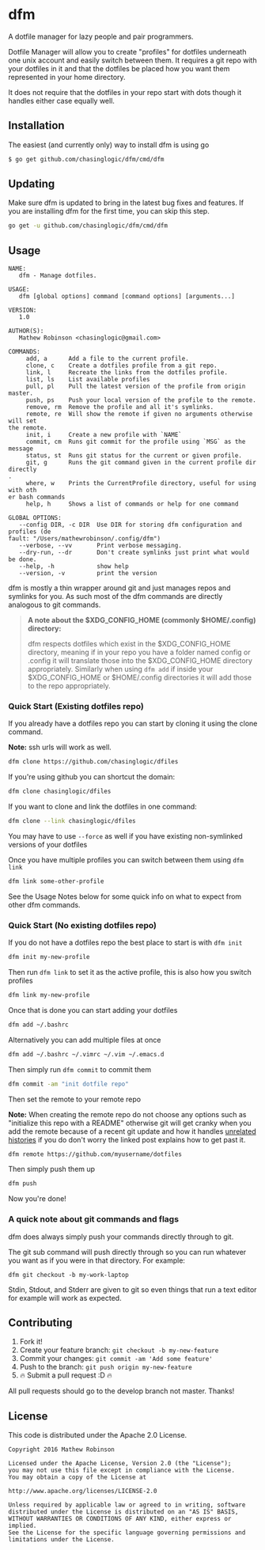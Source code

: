 # dfm
A dotfile manager for lazy people and pair programmers.

Dotfile Manager will allow you to create "profiles" for dotfiles underneath one
unix account and easily switch between them. It requires a git repo with your
dotfiles in it and that the dotfiles be placed how you want them represented in
your home directory.

It does not require that the dotfiles in your repo start with dots though it 
handles either case equally well.

## Installation
The easiest (and currently only) way to install dfm is using go

```bash
$ go get github.com/chasinglogic/dfm/cmd/dfm
```
 
## Updating

Make sure dfm is updated to bring in the latest bug fixes and features. If you are installing dfm for the first time, you can skip this step.

```bash
go get -u github.com/chasinglogic/dfm/cmd/dfm
```

## Usage

```text
NAME:
   dfm - Manage dotfiles.

USAGE:
   dfm [global options] command [command options] [arguments...]

VERSION:
   1.0

AUTHOR(S):
   Mathew Robinson <chasinglogic@gmail.com>

COMMANDS:
     add, a      Add a file to the current profile.
     clone, c    Create a dotfiles profile from a git repo.
     link, l     Recreate the links from the dotfiles profile.
     list, ls    List available profiles
     pull, pl    Pull the latest version of the profile from origin master.
     push, ps    Push your local version of the profile to the remote.
     remove, rm  Remove the profile and all it's symlinks.
     remote, re  Will show the remote if given no arguments otherwise will set
the remote.
     init, i     Create a new profile with `NAME`
     commit, cm  Runs git commit for the profile using `MSG` as the message
     status, st  Runs git status for the current or given profile.
     git, g      Runs the git command given in the current profile dir directly
.
     where, w    Prints the CurrentProfile directory, useful for using with oth
er bash commands
     help, h     Shows a list of commands or help for one command

GLOBAL OPTIONS:
   --config DIR, -c DIR  Use DIR for storing dfm configuration and profiles (de
fault: "/Users/mathewrobinson/.config/dfm")
   --verbose, --vv       Print verbose messaging.
   --dry-run, --dr       Don't create symlinks just print what would be done.
   --help, -h            show help
   --version, -v         print the version
```

dfm is mostly a thin wrapper around git and just manages repos and symlinks 
for you. As such most of the dfm commands are directly analogous to git 
commands.

> **A note about the $XDG\_CONFIG\_HOME (commonly $HOME/.config) directory:**
> 
> dfm respects dotfiles which exist in the $XDG\_CONFIG\_HOME directory, meaning 
> if in your repo you have a folder named config or .config it will translate 
> those into the  $XDG\_CONFIG\_HOME directory appropriately. Similarly when 
> using `dfm add` if inside your $XDG\_CONFIG\_HOME or $HOME/.config directories 
> it will add those to the repo appropriately.

### Quick Start (Existing dotfiles repo)

If you already have a dotfiles repo you can start by cloning it using the clone
command. 

**Note:** ssh urls will work as well.

```bash
dfm clone https://github.com/chasinglogic/dfiles
```

If you're using github you can shortcut the domain:

```bash
dfm clone chasinglogic/dfiles
```

If you want to clone and link the dotfiles in one command:

```bash
dfm clone --link chasinglogic/dfiles
```

You may have to use `--force` as well if you have existing non-symlinked 
versions of your dotfiles

Once you have multiple profiles you can switch between them using `dfm link`

```bash
dfm link some-other-profile
```

See the Usage Notes below for some quick info on what to expect from other dfm
commands.

### Quick Start (No existing dotfiles repo)

If you do not have a dotfiles repo the best place to start is with `dfm init`

```bash
dfm init my-new-profile
```

Then run `dfm link` to set it as the active profile, this is also how you
switch profiles

```bash
dfm link my-new-profile
```

Once that is done you can start adding your dotfiles

```bash
dfm add ~/.bashrc
```

Alternatively you can add multiple files at once

```bash
dfm add ~/.bashrc ~/.vimrc ~/.vim ~/.emacs.d
```

Then simply run `dfm commit` to commit them

```bash
dfm commit -am "init dotfile repo"
```

Then set the remote to your remote repo

**Note:** When creating the remote repo do not choose any options such as
"initialize this repo with a README" otherwise git will get cranky when you add
the remote because of a recent git update and how it handles [unrelated
histories](http://stackoverflow.com/questions/37937984/git-refusing-to-merge-unrelated-histories)
if you do don't worry the linked post explains how to get past it.

```bash
dfm remote https://github.com/myusername/dotfiles
```

Then simply push them up

```bash
dfm push
```

Now you're done!

### A quick note about git commands and flags

dfm does always simply push your commands directly through to git.

The git sub command will push directly through so you can run whatever you want
as if you were in that directory. For example:

`dfm git checkout -b my-work-laptop`

Stdin, Stdout, and Stderr are given to git so even things that run a text
editor for example will work as expected.

## Contributing

1. Fork it!
2. Create your feature branch: `git checkout -b my-new-feature`
3. Commit your changes: `git commit -am 'Add some feature'`
4. Push to the branch: `git push origin my-new-feature`
5. :fire: Submit a pull request :D :fire:

All pull requests should go to the develop branch not master. Thanks!

## License

This code is distributed under the Apache 2.0 License.

```
Copyright 2016 Mathew Robinson

Licensed under the Apache License, Version 2.0 (the "License");
you may not use this file except in compliance with the License.
You may obtain a copy of the License at

http://www.apache.org/licenses/LICENSE-2.0

Unless required by applicable law or agreed to in writing, software
distributed under the License is distributed on an "AS IS" BASIS,
WITHOUT WARRANTIES OR CONDITIONS OF ANY KIND, either express or implied.
See the License for the specific language governing permissions and
limitations under the License.
```
